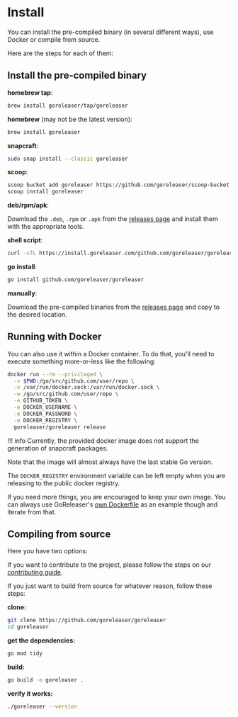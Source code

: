 # Install

You can install the pre-compiled binary (in several different ways),
use Docker or compile from source.

Here are the steps for each of them:

## Install the pre-compiled binary

**homebrew tap**:

```sh
brew install goreleaser/tap/goreleaser
```

**homebrew** (may not be the latest version):

```sh
brew install goreleaser
```

**snapcraft**:

```sh
sudo snap install --classic goreleaser
```

**scoop**:

```sh
scoop bucket add goreleaser https://github.com/goreleaser/scoop-bucket.git
scoop install goreleaser
```

**deb/rpm/apk**:

Download the `.deb`, `.rpm` or `.apk` from the [releases page][releases] and install them with the appropriate tools.

**shell script**:

```sh
curl -sfL https://install.goreleaser.com/github.com/goreleaser/goreleaser.sh | sh
```

**go install**:

```sh
go install github.com/goreleaser/goreleaser
```

**manually**:

Download the pre-compiled binaries from the [releases page][releases] and
copy to the desired location.

## Running with Docker

You can also use it within a Docker container. To do that, you'll need to
execute something more-or-less like the following:

```sh
docker run --rm --privileged \
  -v $PWD:/go/src/github.com/user/repo \
  -v /var/run/docker.sock:/var/run/docker.sock \
  -w /go/src/github.com/user/repo \
  -e GITHUB_TOKEN \
  -e DOCKER_USERNAME \
  -e DOCKER_PASSWORD \
  -e DOCKER_REGISTRY \
  goreleaser/goreleaser release
```

!!! info
    Currently, the provided docker image does not support
    the generation of snapcraft packages.

Note that the image will almost always have the last stable Go version.

The `DOCKER_REGISTRY` environment variable can be left empty when you are
releasing to the public docker registry.

If you need more things, you are encouraged to keep your own image. You can
always use GoReleaser's [own Dockerfile][dockerfile] as an example though
and iterate from that.

[dockerfile]: https://github.com/goreleaser/goreleaser/blob/master/Dockerfile
[releases]: https://github.com/goreleaser/goreleaser/releases

## Compiling from source

Here you have two options:

If you want to contribute to the project, please follow the
steps on our [contributing guide](/contributing).

If you just want to build from source for whatever reason, follow these steps:

**clone:**

```sh
git clone https://github.com/goreleaser/goreleaser
cd goreleaser
```

**get the dependencies:**

```sh
go mod tidy
```

**build:**

```sh
go build -o goreleaser .
```

**verify it works:**

```sh
./goreleaser --version
```
